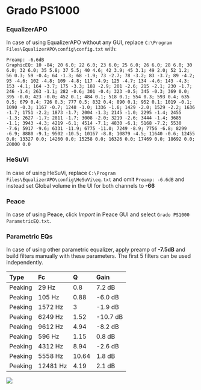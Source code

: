 # Grado PS1000

### EqualizerAPO
In case of using EqualizerAPO without any GUI, replace `C:\Program Files\EqualizerAPO\config\config.txt`
with:
```
Preamp: -6.6dB
GraphicEQ: 10 -84; 20 6.0; 22 6.0; 23 6.0; 25 6.0; 26 6.0; 28 6.0; 30 6.0; 32 6.0; 35 5.8; 37 5.5; 40 4.6; 42 3.9; 45 3.1; 49 2.0; 52 1.2; 56 0.3; 59 -0.4; 64 -1.3; 68 -1.9; 73 -2.7; 78 -3.2; 83 -3.7; 89 -4.2; 95 -4.6; 102 -4.8; 109 -4.8; 117 -4.9; 125 -4.7; 134 -4.6; 143 -4.3; 153 -4.1; 164 -3.7; 175 -3.3; 188 -2.9; 201 -2.6; 215 -2.1; 230 -1.7; 246 -1.4; 263 -1.1; 282 -0.6; 301 -0.4; 323 -0.5; 345 -0.3; 369 0.0; 395 -0.0; 423 -0.0; 452 0.1; 484 0.1; 518 0.1; 554 0.3; 593 0.4; 635 0.5; 679 0.4; 726 0.3; 777 0.5; 832 0.4; 890 0.1; 952 0.1; 1019 -0.1; 1090 -0.3; 1167 -0.7; 1248 -1.0; 1336 -1.6; 1429 -2.0; 1529 -2.2; 1636 -1.7; 1751 -2.2; 1873 -1.7; 2004 -1.3; 2145 -1.0; 2295 -1.4; 2455 -1.3; 2627 -1.7; 2811 -1.7; 3008 -2.0; 3219 -2.6; 3444 -1.4; 3685 -1.1; 3943 -4.3; 4219 -6.1; 4514 -7.1; 4830 -6.1; 5168 -7.2; 5530 -7.6; 5917 -9.6; 6331 -11.9; 6775 -11.0; 7249 -8.9; 7756 -6.8; 8299 -6.9; 8880 -9.1; 9502 -10.5; 10167 -8.8; 10879 -4.5; 11640 -0.6; 12455 0.0; 13327 0.0; 14260 0.0; 15258 0.0; 16326 0.0; 17469 0.0; 18692 0.0; 20000 0.0
```

### HeSuVi
In case of using HeSuVi, replace `C:\Program Files\EqualizerAPO\config\HeSuVi\eq.txt` and omit `Preamp:
-6.6dB` and instead set Global volume in the UI for both channels to **-66**

### Peace
In case of using Peace, click *Import* in Peace GUI and select `Grado PS1000 ParametricEQ.txt`.

### Parametric EQs
In case of using other parametric equalizer, apply preamp of **-7.5dB** and build filters manually with
these parameters. The first 5 filters can be used independently.

| Type    | Fc       |     Q | Gain     |
|:--------|:---------|:------|:---------|
| Peaking | 29 Hz    |  0.8  | 7.2 dB   |
| Peaking | 105 Hz   |  0.88 | -6.0 dB  |
| Peaking | 1572 Hz  |  3    | -1.9 dB  |
| Peaking | 6249 Hz  |  1.52 | -10.7 dB |
| Peaking | 9612 Hz  |  4.94 | -8.2 dB  |
| Peaking | 596 Hz   |  1.15 | 0.8 dB   |
| Peaking | 4312 Hz  |  8.94 | -2.6 dB  |
| Peaking | 5558 Hz  | 10.64 | 1.8 dB   |
| Peaking | 12481 Hz |  4.19 | 2.1 dB   |

![](https://raw.githubusercontent.com/jaakkopasanen/AutoEq/master/results/innerfidelity/sbaf-serious/Grado%20PS1000/Grado%20PS1000.png)